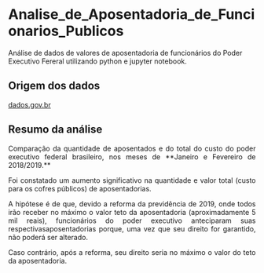 # Analise_de_Aposentadoria_de_Funcionarios_Publicos
Análise de dados de valores de aposentadoria de funcionários do Poder Executivo Fereral utilizando python e jupyter notebook.

## Origem dos dados

[dados.gov.br](dados.gov.br/dataset/aposentados-poder-executivo-federal)

## Resumo da análise
<div style="text-align: justify"> 
Comparação da quantidade de aposentados e do total do custo do poder executivo federal brasileiro, nos meses de **Janeiro e Fevereiro de
2018/2019.**  

Foi constatado um aumento significativo na quantidade e valor total (custo para os cofres públicos) de aposentadorias.  

A hipótese é de que, devido a reforma da previdência de 2019, onde todos irão receber no máximo o valor teto da aposentadoria (aproximadamente 5 mil reais), funcionários do poder executivo anteciparam suas respectivasaposentadorias porque, uma vez que seu direito for garantido, não poderá ser alterado.  

Caso contrário, após a reforma, seu direito seria no máximo o valor do teto da aposentadoria.
</div>
